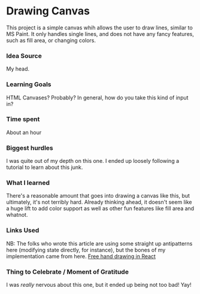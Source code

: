 # Drawing Canvas

This project is a simple canvas whih allows the user to draw lines, similar to MS Paint. It only handles single lines, and does not have any fancy features, such as fill area, or changing colors.

### Idea Source

My head.

### Learning Goals

HTML Canvases? Probably? In general, how do you take this kind of input in?

### Time spent

About an hour

### Biggest hurdles

I was quite out of my depth on this one. I ended up loosely following a tutorial to learn about this junk.

### What I learned

There's a reasonable amount that goes into drawing a canvas like this, but ultimately, it's not terribly hard. Already thinking ahead, it doesn't seem like a huge lift to add color support as well as other fun features like fill area and whatnot.

### Links Used

NB: The folks who wrote this article are using some straight up antipatterns here (modifying state directly, for instance), but the bones of my implementation came from here.
[Free hand drawing in React](https://pspdfkit.com/blog/2017/how-to-build-free-hand-drawing-using-react/)

### Thing to Celebrate / Moment of Gratitude

I was _really_ nervous about this one, but it ended up being not too bad! Yay!
